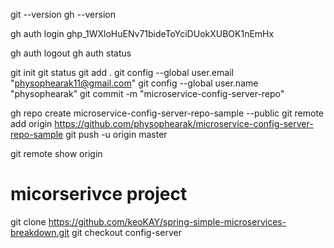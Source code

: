 git --version
gh --version


gh auth login
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

gh auth logout
gh auth status


git init
git status
git add .
git config --global user.email "physophearak11@gmail.com"
git config --global user.name "physophearak"
git commit -m "microservice-config-server-repo"

gh repo create microservice-config-server-repo-sample --public
git remote add origin https://github.com/physophearak/microservice-config-server-repo-sample
git push -u origin master

git remote show origin


# micorserivce project 
git clone https://github.com/keoKAY/spring-simple-microservices-breakdown.git
git checkout config-server